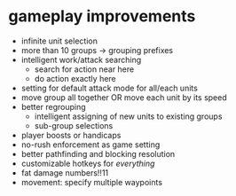 gameplay improvements
=====================

* infinite unit selection
* more than 10 groups -> grouping prefixes
* intelligent work/attack searching
  * search for action near here
  * do action exactly here
* setting for default attack mode for all/each units
* move group all together OR move each unit by its speed
* better regrouping
  * intelligent assigning of new units to existing groups
  * sub-group selections
* player boosts or handicaps
* no-rush enforcement as game setting
* better pathfinding and blocking resolution
* customizable hotkeys for *everything*
* fat damage numbers!!11
* movement: specify multiple waypoints

